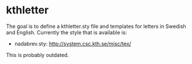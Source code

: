 # kthletter
The goal is to define a kthletter.sty file and templates for letters in Swedish and English. Currently the style that is available is:
* nadabrev.sty: http://system.csc.kth.se/misc/tex/

This is probably outdated.
